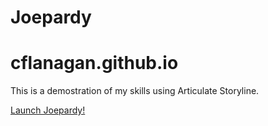 # Joepardy

# cflanagan.github.io

This is a demostration of my skills using Articulate Storyline.

<a href="https://cflanagan.github.io/Joepardy/story.html" target="_blank">Launch Joepardy!</a>
